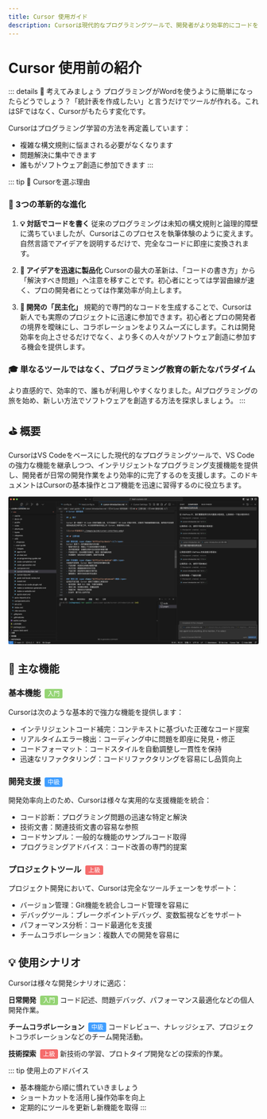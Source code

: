 ```yaml
---
title: Cursor 使用ガイド
description: Cursorは現代的なプログラミングツールで、開発者がより効率的にコードを書くのを支援する強力な開発環境です。
---
```


<style>
.difficulty-basic {
  background-color: #95d475;
  padding: 2px 6px;
  font-size: 12px;
  border-radius: 3px;
  color: #fff;
  margin-left: 4px;
  font-weight: 500;
}

.difficulty-medium {
  background-color: #409eff;
  padding: 2px 6px;
  font-size: 12px;
  border-radius: 3px;
  color: #fff;
  margin-left: 4px;
  font-weight: 500;
}

.difficulty-advanced {
  background-color: #f56c6c;
  padding: 2px 6px;
  font-size: 12px;
  border-radius: 3px;
  color: #fff;
  margin-left: 4px;
  font-weight: 500;
}

.custom-block.important {
  border-color: #409eff;
  background-color: rgba(64,158,255,0.1);
  padding: 1rem;
  border-radius: 8px;
  margin: 1rem 0;
  border-left: 5px solid #409eff;
}

.custom-block.important .custom-block-title {
  color: #409eff;
  font-size: 1.1em;
  font-weight: 600;
  margin-bottom: 0.5rem;
}

.custom-block.tip {
  border-color: #409eff;
  background-color: rgba(64,158,255,0.1);
}

.custom-block.warning {
  border-color: #e6a23c;
  background-color: rgba(230,162,60,0.1);
}

.custom-block.tip .custom-block-title,
.custom-block.warning .custom-block-title {
  font-size: 1.1em;
  font-weight: 600;
  margin-bottom: 0.8rem;
}

.custom-block.tip .custom-block-title {
  color: #409eff;
}

.custom-block.warning .custom-block-title {
  color: #e6a23c;
}

.custom-block h3 {
  margin-top: 0.5rem;
  font-size: 1.2em;
  font-weight: 600;
}

.custom-block.details {
  border: 1px solid #eee;
  background-color: #f9f9f9;
  border-radius: 8px;
  padding: 1rem;
  margin: 1rem 0;
}

.custom-block.details .custom-block-title {
  font-size: 1.2em;
  font-weight: 600;
  color: #666;
  margin-bottom: 1rem;
}
</style>

# Cursor 使用前の紹介

::: details 🤔 考えてみましょう
プログラミングがWordを使うように簡単になったらどうでしょう？「統計表を作成したい」と言うだけでツールが作れる。これはSFではなく、Cursorがもたらす変化です。

Cursorはプログラミング学習の方法を再定義しています：

- 複雑な構文規則に悩まされる必要がなくなります
- 問題解決に集中できます
- 誰もがソフトウェア創造に参加できます
  :::

::: tip 🎯 Cursorを選ぶ理由

### 🌟 3つの革新的な進化

1. **💡 対話でコードを書く**
   従来のプログラミングは未知の構文規則と論理的障壁に満ちていましたが、Cursorはこのプロセスを執筆体験のように変えます。自然言語でアイデアを説明するだけで、完全なコードに即座に変換されます。

2. **🚀 アイデアを迅速に製品化**
   Cursorの最大の革新は、「コードの書き方」から「解決すべき問題」へ注意を移すことです。初心者にとっては学習曲線が速く、プロの開発者にとっては作業効率が向上します。

3. **🌈 開発の「民主化」**
   規範的で専門的なコードを生成することで、Cursorは新人でも実際のプロジェクトに迅速に参加できます。初心者とプロの開発者の境界を曖昧にし、コラボレーションをよりスムーズにします。これは開発効率を向上させるだけでなく、より多くの人々がソフトウェア創造に参加する機会を提供します。

### 🎓 単なるツールではなく、プログラミング教育の新たなパラダイム

より直感的で、効率的で、誰もが利用しやすくなりました。AIプログラミングの旅を始め、新しい方法でソフトウェアを創造する方法を探求しましょう。
:::

## ⛳️ 概要

CursorはVS Codeをベースにした現代的なプログラミングツールで、VS Codeの強力な機能を継承しつつ、インテリジェントなプログラミング支援機能を提供し、開発者が日常の開発作業をより効率的に完了するのを支援します。このドキュメントはCursorの基本操作とコア機能を迅速に習得するのに役立ちます。

![Cursorインターフェース概要](./images/guide/cursor-interface.webp)

## 🎯 主な機能

### 基本機能 <span class="difficulty-basic">入門</span>

Cursorは次のような基本的で強力な機能を提供します：

- インテリジェントコード補完：コンテキストに基づいた正確なコード提案
- リアルタイムエラー検出：コーディング中に問題を即座に発見・修正
- コードフォーマット：コードスタイルを自動調整し一貫性を保持
- 迅速なリファクタリング：コードリファクタリングを容易にし品質向上

### 開発支援 <span class="difficulty-medium">中級</span>

開発効率向上のため、Cursorは様々な実用的な支援機能を統合：

- コード診断：プログラミング問題の迅速な特定と解決
- 技術文書：関連技術文書の容易な参照
- コードサンプル：一般的な機能のサンプルコード取得
- プログラミングアドバイス：コード改善の専門的提案

### プロジェクトツール <span class="difficulty-advanced">上級</span>

プロジェクト開発において、Cursorは完全なツールチェーンをサポート：

- バージョン管理：Git機能を統合しコード管理を容易に
- デバッグツール：ブレークポイントデバッグ、変数監視などをサポート
- パフォーマンス分析：コード最適化を支援
- チームコラボレーション：複数人での開発を容易に

## 💡 使用シナリオ

Cursorは様々な開発シナリオに適応：

**日常開発** <span class="difficulty-basic">入門</span>
コード記述、問題デバッグ、パフォーマンス最適化などの個人開発作業。

**チームコラボレーション** <span class="difficulty-medium">中級</span>
コードレビュー、ナレッジシェア、プロジェクトコラボレーションなどのチーム開発活動。

**技術探索** <span class="difficulty-advanced">上級</span>
新技術の学習、プロトタイプ開発などの探索的作業。

::: tip 使用上のアドバイス

- 基本機能から順に慣れていきましょう
- ショートカットを活用し操作効率を向上
- 定期的にツールを更新し新機能を取得
  :::
